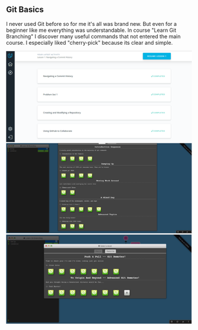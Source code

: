 ## Git Basics

I never used Git before so for me it's all was brand new. But even for a beginner like me everything was understandable. In course "Learn Git Branching" I discover many useful commands that not entered the main course. I especially liked "cherry-pick" because its clear and simple.

![](https://raw.githubusercontent.com/alieninochi/kottans-frontend/master/0-git-basics/how-to-use-git-and-github.png)
![](https://raw.githubusercontent.com/alieninochi/kottans-frontend/master/0-git-basics/learn-git-branching-1.png)
![](https://raw.githubusercontent.com/alieninochi/kottans-frontend/master/0-git-basics/learn-git-branching-2.png)
